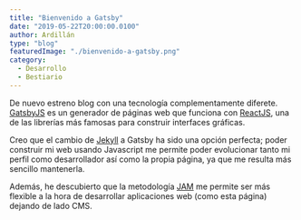 ```yaml
---
title: "Bienvenido a Gatsby"
date: "2019-05-22T20:00:00.0100"
author: Ardillán
type: "blog"
featuredImage: "./bienvenido-a-gatsby.png"
category:
  - Desarrollo
  - Bestiario
---
```


De nuevo estreno blog con una tecnología complementamente diferete. [GatsbyJS](https://www.gatsbyjs.org/) es un generador de páginas web que funciona con [ReactJS](https://reactjs.org/), una de las librerías más famosas para construir interfaces gráficas.

Creo que el cambio de [Jekyll](/blog/bienvenido-a-jekyll/) a Gatsby ha sido una opción perfecta; poder construir mi web usando Javascript me permite poder evolucionar tanto mi perfil como desarrollador así como la propia página, ya que me resulta más sencillo mantenerla.

Además, he descubierto que la metodología [JAM](https://jamstack.org/) me permite ser más flexible a la hora de desarrollar aplicaciones web (como esta página) dejando de lado CMS.
